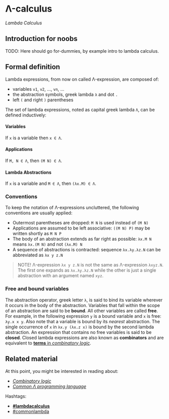 # Λ-calculus

_Lambda Calculus_

## Introduction for noobs

TODO: Here should go for-dummies, by example intro to lambda calculus. 

## Formal definition

Lambda expressions, from now on called Λ-expression, are composed of:

* variables `v1`, `v2`, ..., `vn`, ...
* the abstraction symbols, greek lambda `λ` and dot `.`
* left `(` and right `)` parentheses

The set of lambda expressions, noted as capital greek lambda `Λ`, can be defined inductively:

#### Variables

If `x` is a variable then `x ∈ Λ`.

#### Applications

If `M, N ∈ Λ`, then `(M N) ∈ Λ`.

#### Lambda Abstractions

If `x` is a variable and `M ∈ Λ`, then `(λx.M) ∈ Λ`.

### Conventions

To keep the notation of Λ-expressions uncluttered, the following conventions are usually applied:

* Outermost parentheses are dropped: `M N` is used instead of `(M N)`
* Applications are assumed to be left associative: `((M N) P)` may be written shortly as `M N P` 
* The body of an abstraction extends as far right as possible: `λx.M N` means `λx.(M N)` and not `(λx.M) N`
* A sequence of abstractions is contracted: sequence `λx.λy.λz.N` can be abbreviated as `λx y z.N`

> NOTE! Λ-expression `λx y z.N` is not the same as Λ-expression `λxyz.N`. The first one expands as `λx.λy.λz.N` while the other is just a single abstraction with an argument named `xyz`.

### Free and bound variables

The abstraction operator, greek letter `λ`, is said to bind its variable wherever it occurs in the body of the abstraction. Variables that fall within the scope of an abstraction are said to be **bound**. All other variables are called **free**. For example, in the following expression `y` is a bound variable and `x` is free: `λy.x x y`. Also note that a variable is bound by its _nearest_ abstraction. The single occurrence of `x` in `λx.y (λx.z x)` is bound by the second lambda abstraction. An expression that contains no free variables is said to be **closed**. Closed lambda expressions are also known as **combinators** and are equivalent to [**terms** in _combinatory logic_](./combinatory-logic#terms).

## Related material

At this point, you might be interested in reading about:

* [_Combinatory logic_](./combinatory-logic)
* [_Common Λ programming language_](./common-lambda)

Hashtags:

* [**#lambdacalculus**](/hashtag/lambdacalculus)
* [#commonlambda](/hashtag/commonlambda)
